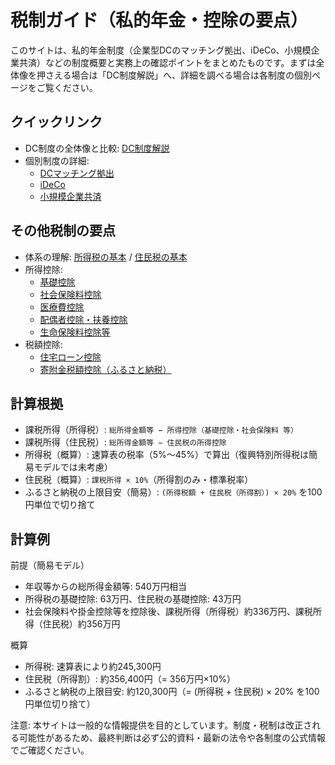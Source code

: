 # 税制ガイド（私的年金・控除の要点）

このサイトは、私的年金制度（企業型DCのマッチング拠出、iDeCo、小規模企業共済）などの制度概要と実務上の確認ポイントをまとめたものです。まずは全体像を押さえる場合は「DC制度解説」へ、詳細を調べる場合は各制度の個別ページをご覧ください。

## クイックリンク
- DC制度の全体像と比較: [DC制度解説](DC制度解説.md)
- 個別制度の詳細:
  - [DCマッチング拠出](DCマッチング拠出.md)
  - [iDeCo](個人型確定拠出年金_iDeCo.md)
  - [小規模企業共済](小規模企業共済.md)

## その他税制の要点
- 体系の理解: [所得税の基本](所得税の基本.md) / [住民税の基本](住民税の基本.md)
- 所得控除:
  - [基礎控除](基礎控除.md)
  - [社会保険料控除](社会保険料控除.md)
  - [医療費控除](医療費控除.md)
  - [配偶者控除・扶養控除](配偶者控除_扶養控除.md)
  - [生命保険料控除等](生命保険料控除等.md)
- 税額控除:
  - [住宅ローン控除](住宅ローン控除.md)
  - [寄附金税額控除（ふるさと納税）](寄附金控除_ふるさと納税.md)

## 計算根拠
- 課税所得（所得税）: `総所得金額等 − 所得控除（基礎控除・社会保険料 等）`
- 課税所得（住民税）: `総所得金額等 − 住民税の所得控除`
- 所得税（概算）: 速算表の税率（5%〜45%）で算出（復興特別所得税は簡易モデルでは未考慮）
- 住民税（概算）: `課税所得 × 10%`（所得割のみ・標準税率）
- ふるさと納税の上限目安（簡易）: `(所得税額 + 住民税（所得割）) × 20%` を100円単位で切り捨て

## 計算例
前提（簡易モデル）
- 年収等からの総所得金額等: 540万円相当
- 所得税の基礎控除: 63万円、住民税の基礎控除: 43万円
- 社会保険料や掛金控除等を控除後、課税所得（所得税）約336万円、課税所得（住民税）約356万円

概算
- 所得税: 速算表により約245,300円
- 住民税（所得割）: 約356,400円（= 356万円×10%）
- ふるさと納税の上限目安: 約120,300円（= (所得税 + 住民税) × 20% を100円単位切り捨て）

注意: 本サイトは一般的な情報提供を目的としています。制度・税制は改正される可能性があるため、最終判断は必ず公的資料・最新の法令や各制度の公式情報でご確認ください。
